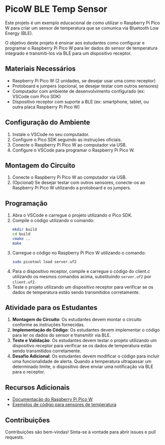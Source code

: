 # PicoW BLE Temp Sensor

Este projeto é um exemplo educacional de como utilizar o Raspberry Pi Pico W para criar um sensor de temperatura que se comunica via Bluetooth Low Energy (BLE).

O objetivo deste projeto é ensinar aos estudantes como configurar e programar o Raspberry Pi Pico W para ler dados do sensor de temperatura integrado e transmiti-los via BLE para um dispositivo receptor.

## Materiais Necessários

- Raspberry Pi Pico W (2 unidades, se desejar usar uma como receptor)
- Protoboard e jumpers (opcional, se desejar testar com outros sensores)
- Computador com ambiente de desenvolvimento configurado (ex: VSCode com Pico SDK)
- Dispositivo receptor com suporte a BLE (ex: smartphone, tablet, ou outra placa Raspberry Pi Pico W)

## Configuração do Ambiente

1. Instale o VSCode no seu computador.
2. Configure o Pico SDK seguindo as instruções oficiais.
3. Conecte o Raspberry Pi Pico W ao computador via USB.
4. Configure o VSCode para programar o Raspberry Pi Pico W.

## Montagem do Circuito

1. Conecte o Raspberry Pi Pico W ao computador via USB.
2. (Opcional) Se desejar testar com outros sensores, conecte-os ao Raspberry Pi Pico W utilizando a protoboard e os jumpers.

## Programação

1. Abra o VSCode e carregue o projeto utilizando o Pico SDK.
2. Compile o código utilizando o comando:
    ```sh
    mkdir build
    cd build
    cmake ..
    make
    ```
3. Carregue o código no Raspberry Pi Pico W utilizando o comando:
    ```sh
    sudo picotool load server.uf2
    ```
4. Para o dispositivo receptor, compile e carregue o código do client.c utilizando os mesmos comandos acima, substituindo `server.uf2` por `client.uf2`.
5. Teste o projeto utilizando um dispositivo receptor para verificar se os dados de temperatura estão sendo transmitidos corretamente.

## Atividade para os Estudantes

1. **Montagem do Circuito**: Os estudantes devem montar o circuito conforme as instruções fornecidas.
2. **Implementação do Código**: Os estudantes devem implementar o código para ler os dados do sensor e transmitir via BLE.
3. **Teste e Validação**: Os estudantes devem testar o projeto utilizando um dispositivo receptor para verificar se os dados de temperatura estão sendo transmitidos corretamente.
4. **Desafio Adicional**: Os estudantes devem modificar o código para incluir uma funcionalidade de alerta. Quando a temperatura ultrapassar um determinado limite, o dispositivo deve enviar uma notificação via BLE para o receptor.

## Recursos Adicionais

- [Documentação do Raspberry Pi Pico W](https://www.raspberrypi.org/documentation/pico/getting-started/)
- [Exemplos de código para sensores de temperatura](https://github.com/adafruit/Adafruit_CircuitPython_DHT)

## Contribuições

Contribuições são bem-vindas! Sinta-se à vontade para abrir issues e pull requests.
